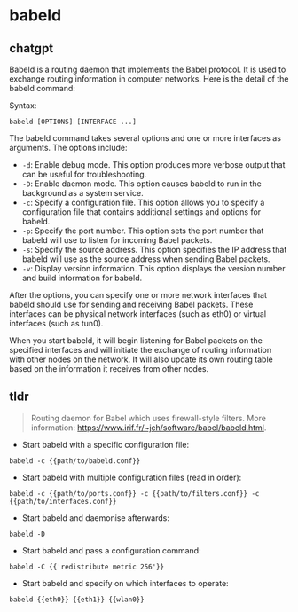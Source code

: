# babeld 
## chatgpt 
Babeld is a routing daemon that implements the Babel protocol. It is used to exchange routing information in computer networks. Here is the detail of the babeld command:

Syntax:
```
babeld [OPTIONS] [INTERFACE ...]
```

The babeld command takes several options and one or more interfaces as arguments. The options include:

- `-d`: Enable debug mode. This option produces more verbose output that can be useful for troubleshooting.
- `-D`: Enable daemon mode. This option causes babeld to run in the background as a system service.
- `-c`: Specify a configuration file. This option allows you to specify a configuration file that contains additional settings and options for babeld.
- `-p`: Specify the port number. This option sets the port number that babeld will use to listen for incoming Babel packets.
- `-s`: Specify the source address. This option specifies the IP address that babeld will use as the source address when sending Babel packets.
- `-v`: Display version information. This option displays the version number and build information for babeld.

After the options, you can specify one or more network interfaces that babeld should use for sending and receiving Babel packets. These interfaces can be physical network interfaces (such as eth0) or virtual interfaces (such as tun0).

When you start babeld, it will begin listening for Babel packets on the specified interfaces and will initiate the exchange of routing information with other nodes on the network. It will also update its own routing table based on the information it receives from other nodes. 

## tldr 
 
> Routing daemon for Babel which uses firewall-style filters.
> More information: <https://www.irif.fr/~jch/software/babel/babeld.html>.

- Start babeld with a specific configuration file:

`babeld -c {{path/to/babeld.conf}}`

- Start babeld with multiple configuration files (read in order):

`babeld -c {{path/to/ports.conf}} -c {{path/to/filters.conf}} -c {{path/to/interfaces.conf}}`

- Start babeld and daemonise afterwards:

`babeld -D`

- Start babeld and pass a configuration command:

`babeld -C {{'redistribute metric 256'}}`

- Start babeld and specify on which interfaces to operate:

`babeld {{eth0}} {{eth1}} {{wlan0}}`
